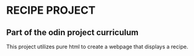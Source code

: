 # RECIPE PROJECT

## Part of the odin project curriculum

This project utilizes pure html to create a webpage that displays a recipe.
